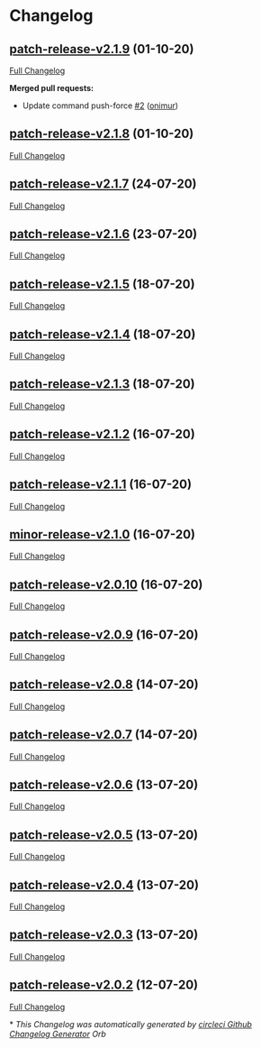 # Changelog

## [patch-release-v2.1.9](https://github.com/onimur/circleci-github-changelog-generator/tree/patch-release-v2.1.9) (01-10-20)

[Full Changelog](https://github.com/onimur/circleci-github-changelog-generator/compare/patch-release-v2.1.8...patch-release-v2.1.9)

**Merged pull requests:**

- Update command push-force [\#2](https://github.com/onimur/circleci-github-changelog-generator/pull/2) ([onimur](https://github.com/onimur))

## [patch-release-v2.1.8](https://github.com/onimur/circleci-github-changelog-generator/tree/patch-release-v2.1.8) (01-10-20)

[Full Changelog](https://github.com/onimur/circleci-github-changelog-generator/compare/patch-release-v2.1.7...patch-release-v2.1.8)

## [patch-release-v2.1.7](https://github.com/onimur/circleci-github-changelog-generator/tree/patch-release-v2.1.7) (24-07-20)

[Full Changelog](https://github.com/onimur/circleci-github-changelog-generator/compare/patch-release-v2.1.6...patch-release-v2.1.7)

## [patch-release-v2.1.6](https://github.com/onimur/circleci-github-changelog-generator/tree/patch-release-v2.1.6) (23-07-20)

[Full Changelog](https://github.com/onimur/circleci-github-changelog-generator/compare/patch-release-v2.1.5...patch-release-v2.1.6)

## [patch-release-v2.1.5](https://github.com/onimur/circleci-github-changelog-generator/tree/patch-release-v2.1.5) (18-07-20)

[Full Changelog](https://github.com/onimur/circleci-github-changelog-generator/compare/patch-release-v2.1.4...patch-release-v2.1.5)

## [patch-release-v2.1.4](https://github.com/onimur/circleci-github-changelog-generator/tree/patch-release-v2.1.4) (18-07-20)

[Full Changelog](https://github.com/onimur/circleci-github-changelog-generator/compare/patch-release-v2.1.3...patch-release-v2.1.4)

## [patch-release-v2.1.3](https://github.com/onimur/circleci-github-changelog-generator/tree/patch-release-v2.1.3) (18-07-20)

[Full Changelog](https://github.com/onimur/circleci-github-changelog-generator/compare/patch-release-v2.1.2...patch-release-v2.1.3)

## [patch-release-v2.1.2](https://github.com/onimur/circleci-github-changelog-generator/tree/patch-release-v2.1.2) (16-07-20)

[Full Changelog](https://github.com/onimur/circleci-github-changelog-generator/compare/patch-release-v2.1.1...patch-release-v2.1.2)

## [patch-release-v2.1.1](https://github.com/onimur/circleci-github-changelog-generator/tree/patch-release-v2.1.1) (16-07-20)

[Full Changelog](https://github.com/onimur/circleci-github-changelog-generator/compare/minor-release-v2.1.0...patch-release-v2.1.1)

## [minor-release-v2.1.0](https://github.com/onimur/circleci-github-changelog-generator/tree/minor-release-v2.1.0) (16-07-20)

[Full Changelog](https://github.com/onimur/circleci-github-changelog-generator/compare/patch-release-v2.0.10...minor-release-v2.1.0)

## [patch-release-v2.0.10](https://github.com/onimur/circleci-github-changelog-generator/tree/patch-release-v2.0.10) (16-07-20)

[Full Changelog](https://github.com/onimur/circleci-github-changelog-generator/compare/patch-release-v2.0.9...patch-release-v2.0.10)

## [patch-release-v2.0.9](https://github.com/onimur/circleci-github-changelog-generator/tree/patch-release-v2.0.9) (16-07-20)

[Full Changelog](https://github.com/onimur/circleci-github-changelog-generator/compare/patch-release-v2.0.8...patch-release-v2.0.9)

## [patch-release-v2.0.8](https://github.com/onimur/circleci-github-changelog-generator/tree/patch-release-v2.0.8) (14-07-20)

[Full Changelog](https://github.com/onimur/circleci-github-changelog-generator/compare/patch-release-v2.0.7...patch-release-v2.0.8)

## [patch-release-v2.0.7](https://github.com/onimur/circleci-github-changelog-generator/tree/patch-release-v2.0.7) (14-07-20)

[Full Changelog](https://github.com/onimur/circleci-github-changelog-generator/compare/patch-release-v2.0.6...patch-release-v2.0.7)

## [patch-release-v2.0.6](https://github.com/onimur/circleci-github-changelog-generator/tree/patch-release-v2.0.6) (13-07-20)

[Full Changelog](https://github.com/onimur/circleci-github-changelog-generator/compare/patch-release-v2.0.5...patch-release-v2.0.6)

## [patch-release-v2.0.5](https://github.com/onimur/circleci-github-changelog-generator/tree/patch-release-v2.0.5) (13-07-20)

[Full Changelog](https://github.com/onimur/circleci-github-changelog-generator/compare/patch-release-v2.0.4...patch-release-v2.0.5)

## [patch-release-v2.0.4](https://github.com/onimur/circleci-github-changelog-generator/tree/patch-release-v2.0.4) (13-07-20)

[Full Changelog](https://github.com/onimur/circleci-github-changelog-generator/compare/patch-release-v2.0.3...patch-release-v2.0.4)

## [patch-release-v2.0.3](https://github.com/onimur/circleci-github-changelog-generator/tree/patch-release-v2.0.3) (13-07-20)

[Full Changelog](https://github.com/onimur/circleci-github-changelog-generator/compare/patch-release-v2.0.2...patch-release-v2.0.3)

## [patch-release-v2.0.2](https://github.com/onimur/circleci-github-changelog-generator/tree/patch-release-v2.0.2) (12-07-20)

[Full Changelog](https://github.com/onimur/circleci-github-changelog-generator/compare/4fbb8d8b89d5f058d83fb4e3a3948d4b8da4338f...patch-release-v2.0.2)



\* *This Changelog was automatically generated by [circleci Github Changelog Generator](https://github.com/onimur/circleci-github-changelog-generator) Orb*
